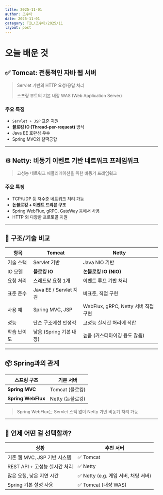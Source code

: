 ```yaml
---
title: 2025-11-01
author: 조수아
date: 2025-11-01
category: TIL/조수아/2025/11
layout: post
---
```


# 오늘 배운 것

## ✅ Tomcat: 전통적인 자바 웹 서버

> Servlet 기반의 HTTP 요청/응답 처리
> 
> 
> 스프링 부트의 기본 내장 WAS (Web Application Server)
> 

### 주요 특징

- `Servlet + JSP` 표준 지원
- **블로킹 IO (Thread-per-request)** 방식
- Java EE 호환성 우수
- Spring MVC와 찰떡궁합

---

## ⚙️ Netty: 비동기 이벤트 기반 네트워크 프레임워크

> 고성능 네트워크 애플리케이션을 위한 비동기 프레임워크
> 

### 주요 특징

- TCP/UDP 등 저수준 네트워크 처리 가능
- **논블로킹 + 이벤트 드리븐 구조**
- Spring WebFlux, gRPC, GateWay 등에서 사용
- HTTP 외 다양한 프로토콜 지원

---

## 🔁 구조/기술 비교

| 항목 | Tomcat | Netty |
| --- | --- | --- |
| 기술 스택 | Servlet 기반 | Java NIO 기반 |
| IO 모델 | **블로킹 IO** | **논블로킹 IO (NIO)** |
| 요청 처리 | 스레드당 요청 1개 | 이벤트 루프 기반 처리 |
| 표준 준수 | Java EE / Servlet 지원 | 비표준, 직접 구현 |
| 사용 예 | Spring MVC, JSP | WebFlux, gRPC, Netty 서버 직접 구현 |
| 성능 | 단순 구조에선 안정적 | 고성능 실시간 처리에 적합 |
| 학습 난이도 | 낮음 (Spring 기본 내장) | 높음 (커스터마이징 용도 많음) |

---

## 📦 Spring과의 관계

| 스프링 구조 | 기본 서버 |
| --- | --- |
| **Spring MVC** | Tomcat (블로킹) |
| **Spring WebFlux** | Netty (논블로킹) |

> Spring WebFlux는 Servlet 스펙 없이 Netty 기반 비동기 처리 가능
> 

---

## 🎯 언제 어떤 걸 선택할까?

| 상황 | 추천 서버 |
| --- | --- |
| 기존 웹 MVC, JSP 기반 시스템 | ✅ Tomcat |
| REST API + 고성능 실시간 처리 | ✅ Netty |
| 많은 요청, 낮은 지연 시간 | ✅ Netty (e.g. 게임 서버, 채팅 서버) |
| Spring 기본 설정 사용 | ✅ Tomcat (내장 WAS) |
